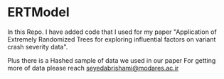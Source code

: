 # ERTModel
In this Repo. I have added code that I used for my paper "Application of Extremely Randomized Trees for exploring influential factors on variant crash severity data".

Plus there is a Hashed sample of data we used in our paper
For getting more of data please reach seyedabrishami@modares.ac.ir
